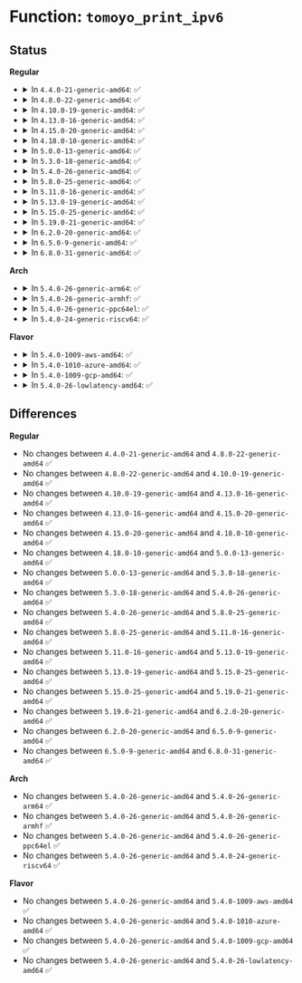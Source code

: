 # Function: <code>tomoyo_print_ipv6</code>

## Status
<b>Regular</b>
<ul>
<li>
<details>
<summary>In <code>4.4.0-21-generic-amd64</code>: ✅</summary>

```c
void tomoyo_print_ipv6(char * buffer, const unsigned int buffer_len, const struct in6_addr * min_ip, const struct in6_addr * max_ip)
```

```json
{
  "name": "tomoyo_print_ipv6",
  "collision_type": "Unique Static",
  "inline_type": "No",
  "funcs": [
    {
      "addr": 18446744071582456192,
      "name": "tomoyo_print_ipv6",
      "external": false,
      "loc": "security/tomoyo/network.c:106",
      "file": "security/tomoyo/network.c",
      "inline": "seen, unknown",
      "caller_inline": [],
      "caller_func": [
        "security/tomoyo/network.c:tomoyo_audit_inet_log",
        "security/tomoyo/network.c:tomoyo_print_ip"
      ]
    }
  ],
  "symbols": [
    {
      "addr": 18446744071582456192,
      "name": "tomoyo_print_ipv6",
      "section": ".text",
      "bind": "STB_LOCAL",
      "size": 87
    }
  ]
}
```
</details>
</li>
<li>
<details>
<summary>In <code>4.8.0-22-generic-amd64</code>: ✅</summary>

```c
void tomoyo_print_ipv6(char * buffer, const unsigned int buffer_len, const struct in6_addr * min_ip, const struct in6_addr * max_ip)
```

```json
{
  "name": "tomoyo_print_ipv6",
  "collision_type": "Unique Static",
  "inline_type": "No",
  "funcs": [
    {
      "addr": 18446744071582678432,
      "name": "tomoyo_print_ipv6",
      "external": false,
      "loc": "security/tomoyo/network.c:106",
      "file": "security/tomoyo/network.c",
      "inline": "seen, unknown",
      "caller_inline": [],
      "caller_func": [
        "security/tomoyo/network.c:tomoyo_audit_inet_log",
        "security/tomoyo/network.c:tomoyo_print_ip"
      ]
    }
  ],
  "symbols": [
    {
      "addr": 18446744071582678432,
      "name": "tomoyo_print_ipv6",
      "section": ".text",
      "bind": "STB_LOCAL",
      "size": 87
    }
  ]
}
```
</details>
</li>
<li>
<details>
<summary>In <code>4.10.0-19-generic-amd64</code>: ✅</summary>

```c
void tomoyo_print_ipv6(char * buffer, const unsigned int buffer_len, const struct in6_addr * min_ip, const struct in6_addr * max_ip)
```

```json
{
  "name": "tomoyo_print_ipv6",
  "collision_type": "Unique Static",
  "inline_type": "No",
  "funcs": [
    {
      "addr": 18446744071582771504,
      "name": "tomoyo_print_ipv6",
      "external": false,
      "loc": "security/tomoyo/network.c:106",
      "file": "security/tomoyo/network.c",
      "inline": "seen, unknown",
      "caller_inline": [],
      "caller_func": [
        "security/tomoyo/network.c:tomoyo_audit_inet_log",
        "security/tomoyo/network.c:tomoyo_print_ip"
      ]
    }
  ],
  "symbols": [
    {
      "addr": 18446744071582771504,
      "name": "tomoyo_print_ipv6",
      "section": ".text",
      "bind": "STB_LOCAL",
      "size": 87
    }
  ]
}
```
</details>
</li>
<li>
<details>
<summary>In <code>4.13.0-16-generic-amd64</code>: ✅</summary>

```c
void tomoyo_print_ipv6(char * buffer, const unsigned int buffer_len, const struct in6_addr * min_ip, const struct in6_addr * max_ip)
```

```json
{
  "name": "tomoyo_print_ipv6",
  "collision_type": "Unique Static",
  "inline_type": "No",
  "funcs": [
    {
      "addr": 18446744071582863904,
      "name": "tomoyo_print_ipv6",
      "external": false,
      "loc": "security/tomoyo/network.c:106",
      "file": "security/tomoyo/network.c",
      "inline": "seen, unknown",
      "caller_inline": [],
      "caller_func": [
        "security/tomoyo/network.c:tomoyo_audit_inet_log",
        "security/tomoyo/network.c:tomoyo_print_ip"
      ]
    }
  ],
  "symbols": [
    {
      "addr": 18446744071582863904,
      "name": "tomoyo_print_ipv6",
      "section": ".text",
      "bind": "STB_LOCAL",
      "size": 60
    }
  ]
}
```
</details>
</li>
<li>
<details>
<summary>In <code>4.15.0-20-generic-amd64</code>: ✅</summary>

```c
void tomoyo_print_ipv6(char * buffer, const unsigned int buffer_len, const struct in6_addr * min_ip, const struct in6_addr * max_ip)
```

```json
{
  "name": "tomoyo_print_ipv6",
  "collision_type": "Unique Static",
  "inline_type": "No",
  "funcs": [
    {
      "addr": 18446744071583020848,
      "name": "tomoyo_print_ipv6",
      "external": false,
      "loc": "security/tomoyo/network.c:107",
      "file": "security/tomoyo/network.c",
      "inline": "seen, unknown",
      "caller_inline": [],
      "caller_func": [
        "security/tomoyo/network.c:tomoyo_audit_inet_log",
        "security/tomoyo/network.c:tomoyo_print_ip"
      ]
    }
  ],
  "symbols": [
    {
      "addr": 18446744071583020848,
      "name": "tomoyo_print_ipv6",
      "section": ".text",
      "bind": "STB_LOCAL",
      "size": 60
    }
  ]
}
```
</details>
</li>
<li>
<details>
<summary>In <code>4.18.0-10-generic-amd64</code>: ✅</summary>

```c
void tomoyo_print_ipv6(char * buffer, const unsigned int buffer_len, const struct in6_addr * min_ip, const struct in6_addr * max_ip)
```

```json
{
  "name": "tomoyo_print_ipv6",
  "collision_type": "Unique Static",
  "inline_type": "No",
  "funcs": [
    {
      "addr": 18446744071583221408,
      "name": "tomoyo_print_ipv6",
      "external": false,
      "loc": "security/tomoyo/network.c:107",
      "file": "security/tomoyo/network.c",
      "inline": "seen, unknown",
      "caller_inline": [],
      "caller_func": [
        "security/tomoyo/network.c:tomoyo_audit_inet_log",
        "security/tomoyo/network.c:tomoyo_print_ip"
      ]
    }
  ],
  "symbols": [
    {
      "addr": 18446744071583221408,
      "name": "tomoyo_print_ipv6",
      "section": ".text",
      "bind": "STB_LOCAL",
      "size": 60
    }
  ]
}
```
</details>
</li>
<li>
<details>
<summary>In <code>5.0.0-13-generic-amd64</code>: ✅</summary>

```c
void tomoyo_print_ipv6(char * buffer, const unsigned int buffer_len, const struct in6_addr * min_ip, const struct in6_addr * max_ip)
```

```json
{
  "name": "tomoyo_print_ipv6",
  "collision_type": "Unique Static",
  "inline_type": "No",
  "funcs": [
    {
      "addr": 18446744071583338480,
      "name": "tomoyo_print_ipv6",
      "external": false,
      "loc": "security/tomoyo/network.c:107",
      "file": "security/tomoyo/network.c",
      "inline": "seen, unknown",
      "caller_inline": [],
      "caller_func": [
        "security/tomoyo/network.c:tomoyo_audit_inet_log",
        "security/tomoyo/network.c:tomoyo_print_ip"
      ]
    }
  ],
  "symbols": [
    {
      "addr": 18446744071583338480,
      "name": "tomoyo_print_ipv6",
      "section": ".text",
      "bind": "STB_LOCAL",
      "size": 60
    }
  ]
}
```
</details>
</li>
<li>
<details>
<summary>In <code>5.3.0-18-generic-amd64</code>: ✅</summary>

```c
void tomoyo_print_ipv6(char * buffer, const unsigned int buffer_len, const struct in6_addr * min_ip, const struct in6_addr * max_ip)
```

```json
{
  "name": "tomoyo_print_ipv6",
  "collision_type": "Unique Static",
  "inline_type": "No",
  "funcs": [
    {
      "addr": 18446744071583525952,
      "name": "tomoyo_print_ipv6",
      "external": false,
      "loc": "security/tomoyo/network.c:107",
      "file": "security/tomoyo/network.c",
      "inline": "seen, unknown",
      "caller_inline": [],
      "caller_func": [
        "security/tomoyo/network.c:tomoyo_audit_inet_log",
        "security/tomoyo/network.c:tomoyo_print_ip"
      ]
    }
  ],
  "symbols": [
    {
      "addr": 18446744071583525952,
      "name": "tomoyo_print_ipv6",
      "section": ".text",
      "bind": "STB_LOCAL",
      "size": 63
    }
  ]
}
```
</details>
</li>
<li>
<details>
<summary>In <code>5.4.0-26-generic-amd64</code>: ✅</summary>

```c
void tomoyo_print_ipv6(char * buffer, const unsigned int buffer_len, const struct in6_addr * min_ip, const struct in6_addr * max_ip)
```

```json
{
  "name": "tomoyo_print_ipv6",
  "collision_type": "Unique Static",
  "inline_type": "No",
  "funcs": [
    {
      "addr": 18446744071583631840,
      "name": "tomoyo_print_ipv6",
      "external": false,
      "loc": "security/tomoyo/network.c:107",
      "file": "security/tomoyo/network.c",
      "inline": "seen, unknown",
      "caller_inline": [],
      "caller_func": [
        "security/tomoyo/network.c:tomoyo_audit_inet_log",
        "security/tomoyo/network.c:tomoyo_print_ip"
      ]
    }
  ],
  "symbols": [
    {
      "addr": 18446744071583631840,
      "name": "tomoyo_print_ipv6",
      "section": ".text",
      "bind": "STB_LOCAL",
      "size": 63
    }
  ]
}
```
</details>
</li>
<li>
<details>
<summary>In <code>5.8.0-25-generic-amd64</code>: ✅</summary>

```c
void tomoyo_print_ipv6(char * buffer, const unsigned int buffer_len, const struct in6_addr * min_ip, const struct in6_addr * max_ip)
```

```json
{
  "name": "tomoyo_print_ipv6",
  "collision_type": "Unique Static",
  "inline_type": "No",
  "funcs": [
    {
      "addr": 18446744071583989088,
      "name": "tomoyo_print_ipv6",
      "external": false,
      "loc": "security/tomoyo/network.c:107",
      "file": "security/tomoyo/network.c",
      "inline": "seen, unknown",
      "caller_inline": [],
      "caller_func": [
        "security/tomoyo/network.c:tomoyo_audit_inet_log",
        "security/tomoyo/network.c:tomoyo_print_ip"
      ]
    }
  ],
  "symbols": [
    {
      "addr": 18446744071583989088,
      "name": "tomoyo_print_ipv6",
      "section": ".text",
      "bind": "STB_LOCAL",
      "size": 63
    }
  ]
}
```
</details>
</li>
<li>
<details>
<summary>In <code>5.11.0-16-generic-amd64</code>: ✅</summary>

```c
void tomoyo_print_ipv6(char * buffer, const unsigned int buffer_len, const struct in6_addr * min_ip, const struct in6_addr * max_ip)
```

```json
{
  "name": "tomoyo_print_ipv6",
  "collision_type": "Unique Static",
  "inline_type": "No",
  "funcs": [
    {
      "addr": 18446744071584108768,
      "name": "tomoyo_print_ipv6",
      "external": false,
      "loc": "security/tomoyo/network.c:107",
      "file": "security/tomoyo/network.c",
      "inline": "seen, unknown",
      "caller_inline": [],
      "caller_func": [
        "security/tomoyo/network.c:tomoyo_audit_inet_log",
        "security/tomoyo/network.c:tomoyo_print_ip"
      ]
    }
  ],
  "symbols": [
    {
      "addr": 18446744071584108768,
      "name": "tomoyo_print_ipv6",
      "section": ".text",
      "bind": "STB_LOCAL",
      "size": 63
    }
  ]
}
```
</details>
</li>
<li>
<details>
<summary>In <code>5.13.0-19-generic-amd64</code>: ✅</summary>

```c
void tomoyo_print_ipv6(char * buffer, const unsigned int buffer_len, const struct in6_addr * min_ip, const struct in6_addr * max_ip)
```

```json
{
  "name": "tomoyo_print_ipv6",
  "collision_type": "Unique Static",
  "inline_type": "No",
  "funcs": [
    {
      "addr": 18446744071584136288,
      "name": "tomoyo_print_ipv6",
      "external": false,
      "loc": "security/tomoyo/network.c:107",
      "file": "security/tomoyo/network.c",
      "inline": "seen, unknown",
      "caller_inline": [],
      "caller_func": [
        "security/tomoyo/network.c:tomoyo_audit_inet_log",
        "security/tomoyo/network.c:tomoyo_print_ip"
      ]
    }
  ],
  "symbols": [
    {
      "addr": 18446744071584136288,
      "name": "tomoyo_print_ipv6",
      "section": ".text",
      "bind": "STB_LOCAL",
      "size": 63
    }
  ]
}
```
</details>
</li>
<li>
<details>
<summary>In <code>5.15.0-25-generic-amd64</code>: ✅</summary>

```c
void tomoyo_print_ipv6(char * buffer, const unsigned int buffer_len, const struct in6_addr * min_ip, const struct in6_addr * max_ip)
```

```json
{
  "name": "tomoyo_print_ipv6",
  "collision_type": "Unique Static",
  "inline_type": "No",
  "funcs": [
    {
      "addr": 18446744071584519248,
      "name": "tomoyo_print_ipv6",
      "external": false,
      "loc": "security/tomoyo/network.c:107",
      "file": "security/tomoyo/network.c",
      "inline": "seen, unknown",
      "caller_inline": [],
      "caller_func": [
        "security/tomoyo/network.c:tomoyo_audit_inet_log",
        "security/tomoyo/network.c:tomoyo_print_ip"
      ]
    }
  ],
  "symbols": [
    {
      "addr": 18446744071584519248,
      "name": "tomoyo_print_ipv6",
      "section": ".text",
      "bind": "STB_LOCAL",
      "size": 63
    }
  ]
}
```
</details>
</li>
<li>
<details>
<summary>In <code>5.19.0-21-generic-amd64</code>: ✅</summary>

```c
void tomoyo_print_ipv6(char * buffer, const unsigned int buffer_len, const struct in6_addr * min_ip, const struct in6_addr * max_ip)
```

```json
{
  "name": "tomoyo_print_ipv6",
  "collision_type": "Unique Static",
  "inline_type": "No",
  "funcs": [
    {
      "addr": 18446744071585157664,
      "name": "tomoyo_print_ipv6",
      "external": false,
      "loc": "security/tomoyo/network.c:107",
      "file": "security/tomoyo/network.c",
      "inline": "seen, unknown",
      "caller_inline": [],
      "caller_func": [
        "security/tomoyo/network.c:tomoyo_audit_inet_log",
        "security/tomoyo/network.c:tomoyo_print_ip"
      ]
    }
  ],
  "symbols": [
    {
      "addr": 18446744071585157664,
      "name": "tomoyo_print_ipv6",
      "section": ".text",
      "bind": "STB_LOCAL",
      "size": 80
    }
  ]
}
```
</details>
</li>
<li>
<details>
<summary>In <code>6.2.0-20-generic-amd64</code>: ✅</summary>

```c
void tomoyo_print_ipv6(char * buffer, const unsigned int buffer_len, const struct in6_addr * min_ip, const struct in6_addr * max_ip)
```

```json
{
  "name": "tomoyo_print_ipv6",
  "collision_type": "Unique Static",
  "inline_type": "No",
  "funcs": [
    {
      "addr": 18446744071585883536,
      "name": "tomoyo_print_ipv6",
      "external": false,
      "loc": "security/tomoyo/network.c:107",
      "file": "security/tomoyo/network.c",
      "inline": "seen, unknown",
      "caller_inline": [],
      "caller_func": [
        "security/tomoyo/network.c:tomoyo_audit_inet_log",
        "security/tomoyo/network.c:tomoyo_print_ip"
      ]
    }
  ],
  "symbols": [
    {
      "addr": 18446744071585883536,
      "name": "tomoyo_print_ipv6",
      "section": ".text",
      "bind": "STB_LOCAL",
      "size": 80
    }
  ]
}
```
</details>
</li>
<li>
<details>
<summary>In <code>6.5.0-9-generic-amd64</code>: ✅</summary>

```c
void tomoyo_print_ipv6(char * buffer, const unsigned int buffer_len, const struct in6_addr * min_ip, const struct in6_addr * max_ip)
```

```json
{
  "name": "tomoyo_print_ipv6",
  "collision_type": "Unique Static",
  "inline_type": "No",
  "funcs": [
    {
      "addr": 18446744071586115472,
      "name": "tomoyo_print_ipv6",
      "external": false,
      "loc": "security/tomoyo/network.c:107",
      "file": "security/tomoyo/network.c",
      "inline": "seen, unknown",
      "caller_inline": [],
      "caller_func": [
        "security/tomoyo/network.c:tomoyo_audit_inet_log",
        "security/tomoyo/network.c:tomoyo_print_ip"
      ]
    }
  ],
  "symbols": [
    {
      "addr": 18446744071586115472,
      "name": "tomoyo_print_ipv6",
      "section": ".text",
      "bind": "STB_LOCAL",
      "size": 80
    }
  ]
}
```
</details>
</li>
<li>
<details>
<summary>In <code>6.8.0-31-generic-amd64</code>: ✅</summary>

```c
void tomoyo_print_ipv6(char * buffer, const unsigned int buffer_len, const struct in6_addr * min_ip, const struct in6_addr * max_ip)
```

```json
{
  "name": "tomoyo_print_ipv6",
  "collision_type": "Unique Static",
  "inline_type": "No",
  "funcs": [
    {
      "addr": 18446744071586364768,
      "name": "tomoyo_print_ipv6",
      "external": false,
      "loc": "security/tomoyo/network.c:107",
      "file": "security/tomoyo/network.c",
      "inline": "seen, unknown",
      "caller_inline": [],
      "caller_func": [
        "security/tomoyo/network.c:tomoyo_audit_inet_log",
        "security/tomoyo/network.c:tomoyo_print_ip"
      ]
    }
  ],
  "symbols": [
    {
      "addr": 18446744071586364768,
      "name": "tomoyo_print_ipv6",
      "section": ".text",
      "bind": "STB_LOCAL",
      "size": 80
    }
  ]
}
```
</details>
</li>
</ul>
<b>Arch</b>
<ul>
<li>
<details>
<summary>In <code>5.4.0-26-generic-arm64</code>: ✅</summary>

```c
void tomoyo_print_ipv6(char * buffer, const unsigned int buffer_len, const struct in6_addr * min_ip, const struct in6_addr * max_ip)
```

```json
{
  "name": "tomoyo_print_ipv6",
  "collision_type": "Unique Static",
  "inline_type": "No",
  "funcs": [
    {
      "addr": 18446603336495418680,
      "name": "tomoyo_print_ipv6",
      "external": false,
      "loc": "security/tomoyo/network.c:107",
      "file": "security/tomoyo/network.c",
      "inline": "seen, unknown",
      "caller_inline": [],
      "caller_func": [
        "security/tomoyo/network.c:tomoyo_audit_inet_log",
        "security/tomoyo/network.c:tomoyo_print_ip"
      ]
    }
  ],
  "symbols": [
    {
      "addr": 18446603336495418680,
      "name": "tomoyo_print_ipv6",
      "section": ".text",
      "bind": "STB_LOCAL",
      "size": 128
    }
  ]
}
```
</details>
</li>
<li>
<details>
<summary>In <code>5.4.0-26-generic-armhf</code>: ✅</summary>

```c
void tomoyo_print_ipv6(char * buffer, const unsigned int buffer_len, const struct in6_addr * min_ip, const struct in6_addr * max_ip)
```

```json
{
  "name": "tomoyo_print_ipv6",
  "collision_type": "Unique Static",
  "inline_type": "No",
  "funcs": [
    {
      "addr": 3228788516,
      "name": "tomoyo_print_ipv6",
      "external": false,
      "loc": "security/tomoyo/network.c:107",
      "file": "security/tomoyo/network.c",
      "inline": "seen, unknown",
      "caller_inline": [],
      "caller_func": [
        "security/tomoyo/network.c:tomoyo_audit_inet_log",
        "security/tomoyo/network.c:tomoyo_print_ip"
      ]
    }
  ],
  "symbols": [
    {
      "addr": 3228788516,
      "name": "tomoyo_print_ipv6",
      "section": ".text",
      "bind": "STB_LOCAL",
      "size": 104
    }
  ]
}
```
</details>
</li>
<li>
<details>
<summary>In <code>5.4.0-26-generic-ppc64el</code>: ✅</summary>

```c
void tomoyo_print_ipv6(char * buffer, const unsigned int buffer_len, const struct in6_addr * min_ip, const struct in6_addr * max_ip)
```

```json
{
  "name": "tomoyo_print_ipv6",
  "collision_type": "Unique Static",
  "inline_type": "No",
  "funcs": [
    {
      "addr": 13835058055289454960,
      "name": "tomoyo_print_ipv6",
      "external": false,
      "loc": "security/tomoyo/network.c:107",
      "file": "security/tomoyo/network.c",
      "inline": "seen, unknown",
      "caller_inline": [],
      "caller_func": [
        "security/tomoyo/network.c:tomoyo_audit_inet_log",
        "security/tomoyo/network.c:tomoyo_print_ip"
      ]
    }
  ],
  "symbols": [
    {
      "addr": 13835058055289454960,
      "name": "tomoyo_print_ipv6",
      "section": ".text",
      "bind": "STB_LOCAL",
      "size": 136
    }
  ]
}
```
</details>
</li>
<li>
<details>
<summary>In <code>5.4.0-24-generic-riscv64</code>: ✅</summary>

```c
void tomoyo_print_ipv6(char * buffer, const unsigned int buffer_len, const struct in6_addr * min_ip, const struct in6_addr * max_ip)
```

```json
{
  "name": "tomoyo_print_ipv6",
  "collision_type": "Unique Static",
  "inline_type": "No",
  "funcs": [
    {
      "addr": 18446743936274615180,
      "name": "tomoyo_print_ipv6",
      "external": false,
      "loc": "security/tomoyo/network.c:107",
      "file": "security/tomoyo/network.c",
      "inline": "seen, unknown",
      "caller_inline": [],
      "caller_func": [
        "security/tomoyo/network.c:tomoyo_audit_inet_log",
        "security/tomoyo/network.c:tomoyo_print_ip"
      ]
    }
  ],
  "symbols": [
    {
      "addr": 18446743936274615180,
      "name": "tomoyo_print_ipv6",
      "section": ".text",
      "bind": "STB_LOCAL",
      "size": 100
    }
  ]
}
```
</details>
</li>
</ul>
<b>Flavor</b>
<ul>
<li>
<details>
<summary>In <code>5.4.0-1009-aws-amd64</code>: ✅</summary>

```c
void tomoyo_print_ipv6(char * buffer, const unsigned int buffer_len, const struct in6_addr * min_ip, const struct in6_addr * max_ip)
```

```json
{
  "name": "tomoyo_print_ipv6",
  "collision_type": "Unique Static",
  "inline_type": "No",
  "funcs": [
    {
      "addr": 18446744071583600576,
      "name": "tomoyo_print_ipv6",
      "external": false,
      "loc": "security/tomoyo/network.c:107",
      "file": "security/tomoyo/network.c",
      "inline": "seen, unknown",
      "caller_inline": [],
      "caller_func": [
        "security/tomoyo/network.c:tomoyo_audit_inet_log",
        "security/tomoyo/network.c:tomoyo_print_ip"
      ]
    }
  ],
  "symbols": [
    {
      "addr": 18446744071583600576,
      "name": "tomoyo_print_ipv6",
      "section": ".text",
      "bind": "STB_LOCAL",
      "size": 63
    }
  ]
}
```
</details>
</li>
<li>
<details>
<summary>In <code>5.4.0-1010-azure-amd64</code>: ✅</summary>

```c
void tomoyo_print_ipv6(char * buffer, const unsigned int buffer_len, const struct in6_addr * min_ip, const struct in6_addr * max_ip)
```

```json
{
  "name": "tomoyo_print_ipv6",
  "collision_type": "Unique Static",
  "inline_type": "No",
  "funcs": [
    {
      "addr": 18446744071583537632,
      "name": "tomoyo_print_ipv6",
      "external": false,
      "loc": "security/tomoyo/network.c:107",
      "file": "security/tomoyo/network.c",
      "inline": "seen, unknown",
      "caller_inline": [],
      "caller_func": [
        "security/tomoyo/network.c:tomoyo_audit_inet_log",
        "security/tomoyo/network.c:tomoyo_print_ip"
      ]
    }
  ],
  "symbols": [
    {
      "addr": 18446744071583537632,
      "name": "tomoyo_print_ipv6",
      "section": ".text",
      "bind": "STB_LOCAL",
      "size": 63
    }
  ]
}
```
</details>
</li>
<li>
<details>
<summary>In <code>5.4.0-1009-gcp-amd64</code>: ✅</summary>

```c
void tomoyo_print_ipv6(char * buffer, const unsigned int buffer_len, const struct in6_addr * min_ip, const struct in6_addr * max_ip)
```

```json
{
  "name": "tomoyo_print_ipv6",
  "collision_type": "Unique Static",
  "inline_type": "No",
  "funcs": [
    {
      "addr": 18446744071583584352,
      "name": "tomoyo_print_ipv6",
      "external": false,
      "loc": "security/tomoyo/network.c:107",
      "file": "security/tomoyo/network.c",
      "inline": "seen, unknown",
      "caller_inline": [],
      "caller_func": [
        "security/tomoyo/network.c:tomoyo_audit_inet_log",
        "security/tomoyo/network.c:tomoyo_print_ip"
      ]
    }
  ],
  "symbols": [
    {
      "addr": 18446744071583584352,
      "name": "tomoyo_print_ipv6",
      "section": ".text",
      "bind": "STB_LOCAL",
      "size": 63
    }
  ]
}
```
</details>
</li>
<li>
<details>
<summary>In <code>5.4.0-26-lowlatency-amd64</code>: ✅</summary>

```c
void tomoyo_print_ipv6(char * buffer, const unsigned int buffer_len, const struct in6_addr * min_ip, const struct in6_addr * max_ip)
```

```json
{
  "name": "tomoyo_print_ipv6",
  "collision_type": "Unique Static",
  "inline_type": "No",
  "funcs": [
    {
      "addr": 18446744071583681440,
      "name": "tomoyo_print_ipv6",
      "external": false,
      "loc": "security/tomoyo/network.c:107",
      "file": "security/tomoyo/network.c",
      "inline": "seen, unknown",
      "caller_inline": [],
      "caller_func": [
        "security/tomoyo/network.c:tomoyo_audit_inet_log",
        "security/tomoyo/network.c:tomoyo_print_ip"
      ]
    }
  ],
  "symbols": [
    {
      "addr": 18446744071583681440,
      "name": "tomoyo_print_ipv6",
      "section": ".text",
      "bind": "STB_LOCAL",
      "size": 63
    }
  ]
}
```
</details>
</li>
</ul>

## Differences
<b>Regular</b>
<ul>
<li>
No changes between <code>4.4.0-21-generic-amd64</code> and <code>4.8.0-22-generic-amd64</code> ✅
</li>
<li>
No changes between <code>4.8.0-22-generic-amd64</code> and <code>4.10.0-19-generic-amd64</code> ✅
</li>
<li>
No changes between <code>4.10.0-19-generic-amd64</code> and <code>4.13.0-16-generic-amd64</code> ✅
</li>
<li>
No changes between <code>4.13.0-16-generic-amd64</code> and <code>4.15.0-20-generic-amd64</code> ✅
</li>
<li>
No changes between <code>4.15.0-20-generic-amd64</code> and <code>4.18.0-10-generic-amd64</code> ✅
</li>
<li>
No changes between <code>4.18.0-10-generic-amd64</code> and <code>5.0.0-13-generic-amd64</code> ✅
</li>
<li>
No changes between <code>5.0.0-13-generic-amd64</code> and <code>5.3.0-18-generic-amd64</code> ✅
</li>
<li>
No changes between <code>5.3.0-18-generic-amd64</code> and <code>5.4.0-26-generic-amd64</code> ✅
</li>
<li>
No changes between <code>5.4.0-26-generic-amd64</code> and <code>5.8.0-25-generic-amd64</code> ✅
</li>
<li>
No changes between <code>5.8.0-25-generic-amd64</code> and <code>5.11.0-16-generic-amd64</code> ✅
</li>
<li>
No changes between <code>5.11.0-16-generic-amd64</code> and <code>5.13.0-19-generic-amd64</code> ✅
</li>
<li>
No changes between <code>5.13.0-19-generic-amd64</code> and <code>5.15.0-25-generic-amd64</code> ✅
</li>
<li>
No changes between <code>5.15.0-25-generic-amd64</code> and <code>5.19.0-21-generic-amd64</code> ✅
</li>
<li>
No changes between <code>5.19.0-21-generic-amd64</code> and <code>6.2.0-20-generic-amd64</code> ✅
</li>
<li>
No changes between <code>6.2.0-20-generic-amd64</code> and <code>6.5.0-9-generic-amd64</code> ✅
</li>
<li>
No changes between <code>6.5.0-9-generic-amd64</code> and <code>6.8.0-31-generic-amd64</code> ✅
</li>
</ul>
<b>Arch</b>
<ul>
<li>
No changes between <code>5.4.0-26-generic-amd64</code> and <code>5.4.0-26-generic-arm64</code> ✅
</li>
<li>
No changes between <code>5.4.0-26-generic-amd64</code> and <code>5.4.0-26-generic-armhf</code> ✅
</li>
<li>
No changes between <code>5.4.0-26-generic-amd64</code> and <code>5.4.0-26-generic-ppc64el</code> ✅
</li>
<li>
No changes between <code>5.4.0-26-generic-amd64</code> and <code>5.4.0-24-generic-riscv64</code> ✅
</li>
</ul>
<b>Flavor</b>
<ul>
<li>
No changes between <code>5.4.0-26-generic-amd64</code> and <code>5.4.0-1009-aws-amd64</code> ✅
</li>
<li>
No changes between <code>5.4.0-26-generic-amd64</code> and <code>5.4.0-1010-azure-amd64</code> ✅
</li>
<li>
No changes between <code>5.4.0-26-generic-amd64</code> and <code>5.4.0-1009-gcp-amd64</code> ✅
</li>
<li>
No changes between <code>5.4.0-26-generic-amd64</code> and <code>5.4.0-26-lowlatency-amd64</code> ✅
</li>
</ul>
